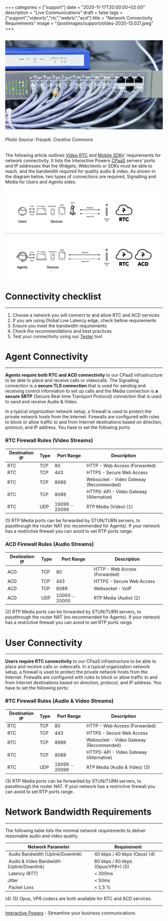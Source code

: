 +++
categories = ["support"]
date = "2020-11-17T20:00:00+02:00"
description = "Live Communications"
draft = false
tags = ["support","videortc","rtc","webrtc","acd"]
title = "Network Connectivity Requirements"
image = "/postimages/support/slides-2020-13.021.jpeg"
+++

![Network Connectivity Requirements](/postimages/support/slides-2020-13.021.jpeg)
------------
###### Photo Source: Freepik. Creative Commons

The following article outlines [Video RTC](https://blog.ivrpowers.com/post/products/video-rtc/) and [Mobile SDK](https://blog.ivrpowers.com/post/products/video-rtc-mobile-sdk/)s’ requirements for network connectivity. It lists the Interactive Powers [CPaaS](https://blog.ivrpowers.com/post/marketing/interactive-powers-cpaas/) servers’ ports and IP addresses that the Widgets, Webclients or SDKs must be able to reach, and the bandwidth required for quality audio & video. As shown in the diagram below, two types of connections are required, Signalling and Media for Users and Agents sides.

![Network Connectivity Requirements](/postimages/support/slides-2020-13.022.jpeg)

#	Connectivity checklist
---
1. Choose a network you will connect to and allow  RTC and ACD services
2. If you are using Global Low Latency edge, check bellow requirements
3. Ensure you meet the bandwidth requirements
4. Check the recommendations and best practices
5. Test your connectivity using our [Tester](https://blog.ivrpowers.com/post/products/video-rtc-tester/) tool

#	Agent Connectivity
---
**Agents require both RTC and ACD connectivity** to our CPaaS infrastructure to be able to place and receive calls or videocalls. The Signalling connection is a **secure TLS connection** that is used for sending and receiving control information to set up calls and the Media connection is **a secure SRTP** (Secure Real-time Transport Protocol) connection that is used to send and receive Audio & Video. 

In a typical organization network setup, a firewall is used to protect the private network hosts from the Internet. Firewalls are configured with rules to block or allow traffic to and from Internet destinations based on direction, protocol, and IP address. You have to set the following ports:

###	RTC Firewall Rules (Video Streams)

| Destination IP | Type | Port Range | Description |
|-----------|-----------|-----------|-----------|
| RTC | TCP | 80 | 	HTTP - Web Access (Forwarded) |
| RTC | TCP | 443 | HTTPS - Secure Web Access |
| RTC | TCP | 8989 | 	Websocket - Video Gateway (Recommended) |
| RTC | TCP | 8089	 |  HTTPS-API - Video Gateway (Alternative) |
| RTC | UDP | 19099 … 20099 | RTP Media (Video) (1) |

(1) RTP Media ports can be forwarded by STUN/TURN servers, to passthrough the router NAT (no recommended for Agents). If your network has a restrictive firewall you can avoid to set RTP ports range.

###	ACD Firewall Rules (Audio Streams)

| Destination IP | Type | Port Range | Description |
|-----------|-----------|-----------|-----------|
| ACD | TCP | 80 | 	HTTP - Web Access (Forwarded) |
| ACD | TCP | 443 | HTTPS - Secure Web Access |
| ACD | TCP | 8089	 | Websocket - VoIP |
| ACD | UDP | 10000 … 20000 | RTP Media (Audio) (2) |

(2) RTP Media ports can be forwarded by STUN/TURN servers, to passthrough the router NAT (no recommended for Agents). If your network has a restrictive firewall you can avoid to set RTP ports range.

#	User Connectivity
---
**Users require RTC connectivity** to our CPaaS infrastructure to be able to place and receive calls or videocalls. In a typical organization network setup, a firewall is used to protect the private network hosts from the Internet. Firewalls are configured with rules to block or allow traffic to and from Internet destinations based on direction, protocol, and IP address. You have to set the following ports:

###	RTC Firewall Rules (Audio & Video Streams)

| Destination IP | Type | Port Range | Description |
|-----------|-----------|-----------|-----------|
| RTC | TCP | 80 | 	HTTP - Web Access (Forwarded) |
| RTC | TCP | 443 | HTTPS - Secure Web Access |
| RTC | TCP | 8989 | 	Websocket - Video Gateway (Recommended) |
| RTC | TCP | 8089	 |  HTTPS-API - Video Gateway (Alternative) |
| RTC | UDP | 19099 … 20099 | RTP Media (Audio & Video) (3) |

(3) RTP Media ports can be forwarded by STUN/TURN servers, to passthrough the router NAT. If your network has a restrictive firewall you can avoid to set RTP ports range.

#	Network Bandwidth Requirements
---
The following table lists the minimal network requirements to deliver reasonable audio and video quality.

| Network Parameter | Requirement |
|-----------|-----------|
| Audio Bandwidth (Uplink/Downlink) | 40 kbps / 40 kbps (Opus) (4) |
| Audio & Video Bandwidth (Uplink/Downlink) | 80 kbps / 80 kbps (Opus/VP8*) (5) |
| Latency (RTT) | < 300ms |
| Jitter | < 50ms |
| Packet Loss	 | < 1,5 % |

(4) (5) Opus, VP8 codecs are both available for RTC and ACD services.

---
[Interactive Powers](http://www.ivrpowers.com/) - Streamline your business communications

